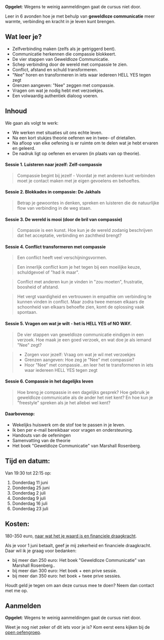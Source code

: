 <div class="alert alert-danger">
<strong>Opgelet</strong>: Wegens te weinig aanmeldingen gaat de cursus niet door.
</div>

Leer in 6 avonden hoe je met behulp van **geweldloze communicatie** meer warmte, verbinding en kracht in je leven kunt brengen.

## Wat leer je?

* Zelfverbinding maken (zelfs als je getriggerd bent).
* Communicatie herkennen die compassie blokkeert.
* De vier stappen van Geweldloze Communicatie.
* Schep verbinding door de wereld met compassie te zien.
* Conflict, afstand en schuld transformeren.
* "Nee" horen en transformeren in iets waar iedereen HELL YES tegen zegt
* Grenzen aangeven: "Nee" zeggen met compassie.
* Vragen om wat je nodig hebt met verzoekjes.
* Een volwaardig authentiek dialoog voeren.

## Inhoud

We gaan als volgt te werk:

* We werken met situaties uit ons echte leven.
* Na een kort stukjes theorie oefenen we in twee- of drietallen.
* Na afloop van elke oefening is er ruimte om te delen wat je hebt ervaren en geleerd.
* De nadruk ligt op oefenen en ervaren (in plaats van op theorie).

#### Sessie 1. Luisteren naar jezelf: Zelf-compassie
> Compassie begint bij jezelf - Voordat je met anderen kunt verbinden moet je contact maken met je eigen gevoelens en behoeftes.

#### Sessie 2. Blokkades in compassie: De Jakhals
> Betrap je gewoontes in denken, spreken en luisteren die de natuurlijke flow van verbinding in de weg staan.

#### Sessie 3. De wereld is mooi (door de bril van compassie)
> Compassie is een kunst. Hoe kun je de wereld zodanig beschrijven dat het acceptatie, verbinding en zachtheid brengt? 

#### Sessie 4. Conflict transformeren met compassie
> Een conflict heeft veel verschijningsvormen.

> Een innerlijk conflict kom je het tegen bij een moeilijke keuze, schuldgevoel of "had ik maar". 

> Conflict met anderen kun je vinden in "zou moeten", frustratie, boosheid of afstand. 

> Het vergt vaardigheid en vertrouwen in empathie om verbinding te kunnen vinden in conflict. Maar zodra twee mensen elkaars de schoonheid van elkaars behoefte zien, komt de oplossing vaak spontaan. 

#### Sessie 5. Vragen om wat je wilt - het is HELL YES of NO WAY.
> De vier stappen van geweldloze communicatie eindigen in een verzoek. Hoe maak je een goed verzoek, en wat doe je als iemand "Nee" zegt?

> * Zorgen voor jezelf: Vraag om wat je wil met verzoekjes
> * Grenzen aangeven: Hoe zeg je "Nee" met compassie?
> * Hoor "Nee" met compassie...en leer het te transformeren in iets waar iedereen HELL YES tegen zegt

#### Sessie 6. Compassie in het dagelijks leven
> Hoe breng je compassie in een dagelijks gesprek? Hoe gebruik je geweldloze communicatie als de ander het niet kent? En hoe kun je "freestyle" spreken als je het allebei wel kent? 

#### Daarbovenop:
* Wekelijks huiswerk om de stof toe te passen in je leven.
* Ik ben per e-mail bereikbaar voor vragen en ondersteuning.
* Handouts van de oefeningen
* Samenvatting van de theorie
* Het boek "Geweldloze Communicatie" van Marshall Rosenberg.

## Tijd en datum:
Van 19:30 tot 22:15 op:

1. Donderdag 11 juni
1. Donderdag 25 juni
1. Donderdag 2 juli
1. Donderdag 9 juli
1. Donderdag 16 juli
1. Donderdag 23 juli

## Kosten:
180-350 euro, [naar wat het je waard is en financiele draagkracht](/over/tarieven). 

Als je voor 1 juni betaalt, geef je mij zekerheid en financiele draagkracht. Daar wil ik je graag voor bedanken: 
* bij meer dan 250 euro: Het boek "Geweldloze Communicatie" van Marshall Rosenberg..
* bij meer dan 300 euro: Het boek + een prive sessie.
* bij meer dan 350 euro: het boek + twee prive sessies.

Houdt geld je tegen om aan deze cursus mee te doen? Neem dan contact met me op.

## Aanmelden
 
<div class="alert alert-danger">
<strong>Opgelet</strong>: Wegens te weinig aanmeldingen gaat de cursus niet door.
</div>

Weet je nog niet zeker of dit iets voor je is? Kom eerst eens kijken bij de [open oefengroep](/aanbod/oefengroep).


